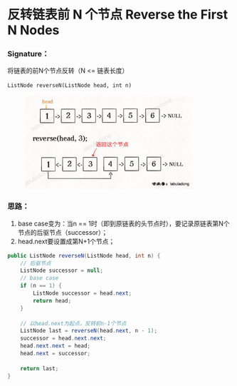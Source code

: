 # 反转链表前 N 个节点 Reverse the First N Nodes

### Signature：

将链表的前N个节点反转（N <= 链表长度）

`ListNode reverseN(ListNode head, int n)`

<figure><img src="../../../.gitbook/assets/image (111).png" alt="" width="375"><figcaption></figcaption></figure>

### 思路：

1. base case变为：当n == 1时（即到原链表的头节点时），要记录原链表第N个节点的后驱节点（successor）；
2. head.next要设置成第N+1个节点；

```java
public ListNode reverseN(ListNode head, int n) {
    // 后驱节点
    ListNode successor = null;
    // base case
    if (n == 1) {
        ListNode successor = head.next;
        return head;
    }
    
    // 以head.next为起点，反转前n-1个节点
    ListNode last = reverseN(head.next, n - 1);
    successor = head.next.next;
    head.next.next = head;
    head.next = successor;
    
    return last;
}
```

